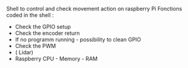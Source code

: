 Shell to control and check movement action on raspberry Pi 
Fonctions coded in the shell : 
  
  - Check the GPIO setup 
  - Check the encoder return 
  - If no programm running - possibility to clean GPIO 
  - Check the PWM 
  - ( Lidar)
  - Raspberry CPU - Memory - RAM 
  

